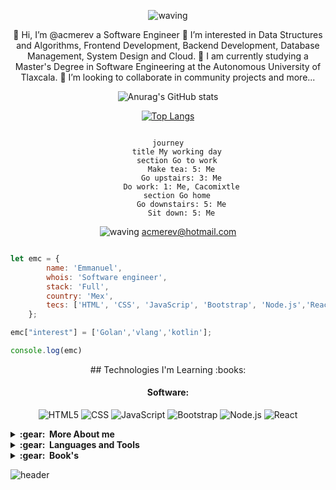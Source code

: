 <div align="center" >

![waving](https://capsule-render.vercel.app/api?type=Waving&height=100&text=EMC%20&color=gradient&fontAlignY=50&fontAlign=20)
 

👋 Hi, I’m @acmerev a Software Engineer
👀 I’m interested in Data Structures and Algorithms, Frontend Development, Backend Development, Database Management, System Design and Cloud.
🌱 I am currently studying a Master's Degree in Software Engineering at the Autonomous University of Tlaxcala.
💞️ I’m looking to collaborate in community projects and more...


![Anurag's GitHub stats](https://github-readme-stats.vercel.app/api?username=acmerev&show_icons=true&theme=moltack)

[![Top Langs](https://github-readme-stats.vercel.app/api/top-langs/?username=acmerev&layout=compact&theme=moltack)](https://github.com/anuraghazra/github-readme-stats)



<!---
acmerev/acmerev is a ✨ special ✨ repository because its `README.md` (this file) appears on your GitHub profile.
You can click the Preview link to take a look at your changes.
--->
```mermaid

journey
    title My working day
    section Go to work
      Make tea: 5: Me
      Go upstairs: 3: Me
      Do work: 1: Me, Cacomixtle
    section Go home
      Go downstairs: 5: Me
      Sit down: 5: Me
```


![waving](https://capsule-render.vercel.app/api?type=Waving&height=60&color=gradient&fontAlignY=50&fontAlign=20)
acmerev@hotmail.com

</div>

```javascript

let emc = {
        name: 'Emmanuel',
        whois: 'Software engineer',
        stack: 'Full',
        country: 'Mex',
        tecs: ['HTML', 'CSS', 'JavaScrip', 'Bootstrap', 'Node.js','React']
    };

emc["interest"] = ['Golan','vlang','kotlin'];

console.log(emc)

```
<div align="center">
## Technologies I'm Learning :books:

#### Software:
![HTML5](https://img.shields.io/badge/-HTML5-333333?style=flat&logo=HTML5)
  ![CSS](https://img.shields.io/badge/-CSS-333333?style=flat&logo=CSS3&logoColor=1572B6)
  ![JavaScript](https://img.shields.io/badge/-JavaScript-333333?style=flat&logo=javascript)
  ![Bootstrap](https://img.shields.io/badge/-Bootstrap-333333?style=flat&logo=bootstrap&logoColor=563D7C)
  ![Node.js](https://img.shields.io/badge/-Node.js-333333?style=flat&logo=node.js)
  ![React](https://img.shields.io/badge/-React-333333?style=flat&logo=react)
</div> 
 
<details close="true">
  <summary><b>:gear: &nbsp;More About me</b></summary>
  <img height="150px" src="https://github-readme-stats.vercel.app/api?username=acmerev&show_icons=true&theme=monokai" />
  <img height="150px" src="https://github-readme-stats.vercel.app/api/top-langs/?username=acmerev&hide=html&layout=compact&theme=monokai" />
 
 ![](./profile-3d-contrib/profile-night-rainbow.svg)
 
  </details>
  
  <details close="true">
  <summary><b>:gear: &nbsp;Languages and Tools</b></summary>
  <div align="center">
 -------------------

![NodeJS](https://img.shields.io/badge/node.js-%2343853D.svg?style=for-the-badge&logo=node.js&logoColor=white) ![JavaScript](https://img.shields.io/badge/javascript-%23323330.svg?style=for-the-badge&logo=javascript&logoColor=%23F7DF1E) ![Python](https://img.shields.io/badge/python-%2314354C.svg?style=for-the-badge&logo=python&logoColor=white) ![C#](https://img.shields.io/badge/c%23-%23239120.svg?style=for-the-badge&logo=c-sharp&logoColor=white) ![HTML5](https://img.shields.io/badge/html5-%23E34F26.svg?style=for-the-badge&logo=html5&logoColor=white) ![Express.js](https://img.shields.io/badge/express.js-%23404d59.svg?style=for-the-badge&logo=express&logoColor=%2361DAFB) ![DiscordJS](https://img.shields.io/badge/discord.js-%232C3454.svg?style=for-the-badge&logo=Discord&logoColor=Blue) ![Bootstrap](https://img.shields.io/badge/bootstrap-%23563D7C.svg?style=for-the-badge&logo=bootstrap&logoColor=white) ![MongoDB](https://img.shields.io/badge/MongoDB-%234ea94b.svg?style=for-the-badge&logo=mongodb&logoColor=white) ![MySQL](https://img.shields.io/badge/mysql-%2300f.svg?style=for-the-badge&logo=mysql&logoColor=white) ![Docker](https://img.shields.io/badge/docker-%230db7ed.svg?style=for-the-badge&logo=docker&logoColor=white) ![Portainer](https://img.shields.io/badge/Portainer-%230072C6.svg?style=for-the-badge&logo=Portainer&logoColor=white) ![AWS](https://img.shields.io/badge/AWS-%23FF9900.svg?style=for-the-badge&logo=amazon-aws&logoColor=white) ![Google Cloud](https://img.shields.io/badge/GoogleCloud-%234285F4.svg?style=for-the-badge&logo=google-cloud&logoColor=white) ![DigitalOcean](https://img.shields.io/badge/DigitalOcean-%230167ff.svg?style=for-the-badge&logo=digitalOcean&logoColor=white) ![Vult](https://img.shields.io/badge/vultr-%23039BE5.svg?style=for-the-badge&logo=vultr) ![Nginx](https://img.shields.io/badge/nginx-%23009639.svg?style=for-the-badge&logo=nginx&logoColor=white) ![Apache](https://img.shields.io/badge/apache-%23D42029.svg?style=for-the-badge&logo=apache&logoColor=white) ![Git](https://img.shields.io/badge/git-%23F05033.svg?style=for-the-badge&logo=git&logoColor=white) ![NPM](https://img.shields.io/badge/NPM-%23000000.svg?style=for-the-badge&logo=npm&logoColor=white) ![Visual Studio Code](https://img.shields.io/badge/VisualStudioCode-0078d7.svg?style=for-the-badge&logo=visual-studio-code&logoColor=white) ![Visual Studio](https://img.shields.io/badge/VisualStudio-5C2D91.svg?style=for-the-badge&logo=visual-studio&logoColor=white) ![GitHub](https://img.shields.io/badge/github-%23121011.svg?style=for-the-badge&logo=github&logoColor=white) ![Ubuntu](https://img.shields.io/badge/Ubuntu-E95420?style=for-the-badge&logo=ubuntu&logoColor=white)

<br>

[![trophy](https://github-profile-trophy.vercel.app/?username=acmerev&theme=darkhub)](https://github.com/ryo-ma/github-profile-trophy)

<br>

-------------------
</div>  
 
 </details>


<details close="true">
  <summary><b>:gear: &nbsp;Book's</b></summary>
  
  <br></br>
  
   <img
    width="400"
    alt="Angular Logo"
    src="https://ci6.googleusercontent.com/proxy/KrrgKk68q9LO0-l8lS0DydbUw6KhZ-Ypeti_KOSIVKlb0Fc8BUj_C9gtJky_F5qLfAsnbc2DKBrm3ZgU63ZEVj4JTgUu4x8IoPAc68cIeDbBug4_4mSx6P-fTzCOzE04mxGxvOC87_vYNeiCWMk=s0-d-e1-ft#https://bucket.mlcdn.com/a/1590/1590228/images/69ee05d1fb16f3c770bf8c619cb77c29c9ae6d11.png"
  />

  
</details>



![header](https://capsule-render.vercel.app/api?type=transparent&height=100&text=acmerev%20&fontAlign=70&fontColor=d6ace6&fontSize=25&animation=twinkling)





